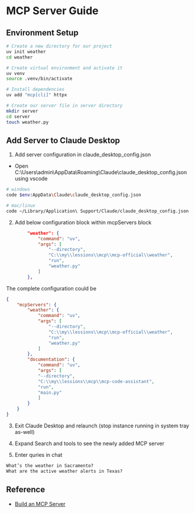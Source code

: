 # MCP Server Guide

## Environment Setup

```bash
# Create a new directory for our project
uv init weather
cd weather

# Create virtual environment and activate it
uv venv
source .venv/bin/activate

# Install dependencies
uv add "mcp[cli]" httpx

# Create our server file in server directory
mkdir server
cd server
touch weather.py
```

## Add Server to Claude Desktop

1. Add server configuration in claude_desktop_config.json
- Open C:\Users\admin\AppData\Roaming\Claude\claude_desktop_config.json using vscode
```bash
# windows
code $env:AppData\Claude\claude_desktop_config.json

# mac/linux
code ~/Library/Application\ Support/Claude/claude_desktop_config.json
```

2. Add below configuration block within mcpServers block
```json
        "weather": {
            "command": "uv",
            "args": [
                "--directory",
                "C:\\my\\lessions\\mcp\\mcp-official\\weather",
                "run",
                "weather.py"
            ]
        },
```
The complete configuration could be
```json
{
    "mcpServers": {
        "weather": {
            "command": "uv",
            "args": [
                "--directory",
                "C:\\my\\lessions\\mcp\\mcp-official\\weather",
                "run",
                "weather.py"
            ]
        },
        "documentation": { 
            "command": "uv",
            "args": [ 
            "--directory", 
            "C:\\my\\lessions\\mcp\\mcp-code-assistant",
            "run",
            "main.py" 
            ] 
        } 
    }
}
```

3. Exit Claude Desktop and relaunch (stop instance running in system tray as-well)

4. Expand Search and tools to see the newly added MCP server

5. Enter quries in chat
```txt
What’s the weather in Sacramento?
What are the active weather alerts in Texas?
```

## Reference
- [Build an MCP Server](https://modelcontextprotocol.io/quickstart/server)